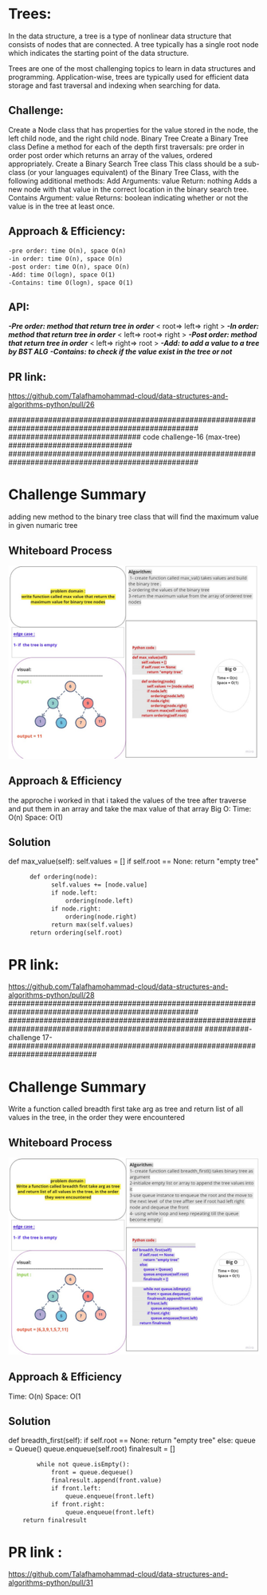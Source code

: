 # Trees:
In the data structure, a tree is a type of nonlinear data structure that consists of nodes that are connected. A tree typically has a single root node which indicates the starting point of the data structure.

Trees are one of the most challenging topics to learn in data structures and programming. Application-wise, trees are typically used for efficient data storage and fast traversal and indexing when searching for data.

## Challenge:
Create a Node class that has properties for the value stored in the node, the left child node, and the right child node.
Binary Tree
Create a Binary Tree class
Define a method for each of the depth first traversals:
pre order
in order
post order which returns an array of the values, ordered appropriately.
Create a Binary Search Tree class
This class should be a sub-class (or your languages equivalent) of the Binary Tree Class, with the following additional methods:
Add
Arguments: value
Return: nothing
Adds a new node with that value in the correct location in the binary search tree.
Contains
Argument: value
Returns: boolean indicating whether or not the value is in the tree at least once.

## Approach & Efficiency:
    -pre order: time O(n), space O(n)
    -in order: time O(n), space O(n)
    -post order: time O(n), space O(n)
    -Add: time O(logn), space O(1)
    -Contains: time O(logn), space O(1)


## API:
***-Pre order: method that return tree in order*** < root=> left=> right >
***-In order: method that return tree in order*** < left=> root=> right >
***-Post order: method that return tree in order*** < left=> right=> root >
***-Add: to add a value to a tree by BST ALG***
***-Contains: to check if the value exist in the tree or not***
## PR link:
https://github.com/Talafhamohammad-cloud/data-structures-and-algorithms-python/pull/26 

###################################################################################################
##############################   code challenge-16 (max-tree)          ############################
###################################################################################################
# Challenge Summary
adding new method to the binary tree class that will find the maximum value in given numaric tree 
## Whiteboard Process
![image](binary_tree_maxval.jpg)
## Approach & Efficiency
the approche i worked in that i taked the values of the tree after traverse and put them in an array
and take the max value of that array 
Big O:
Time: O(n)
Space: O(1)

## Solution

def max_value(self):
          self.values = []
          if self.root == None:
                return "empty tree"

          def ordering(node):
                self.values += [node.value]
                if node.left:
                    ordering(node.left)
                if node.right:
                    ordering(node.right)
                return max(self.values)
          return ordering(self.root)
# PR link:
https://github.com/Talafhamohammad-cloud/data-structures-and-algorithms-python/pull/28
###################################################################################################
####################################################################################################
##########-challenge 17-############################################################################
# Challenge Summary
Write a function called breadth first take arg as tree and return list of all values in the tree, in the order they were encountered
## Whiteboard Process
![image](breadthFirst.jpg)
## Approach & Efficiency
Time: O(n)
Space: O(1
## Solution
def breadth_first(self):
        if self.root == None:
            return "empty tree"
        else:
            queue = Queue()
            queue.enqueue(self.root)
            finalresult = []

            while not queue.isEmpty():
                front = queue.dequeue()
                finalresult.append(front.value)
                if front.left:
                    queue.enqueue(front.left)
                if front.right:
                    queue.enqueue(front.left)
        return finalresult

# PR link :
https://github.com/Talafhamohammad-cloud/data-structures-and-algorithms-python/pull/31